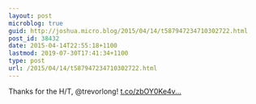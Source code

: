 ```yaml
---
layout: post
microblog: true
guid: http://joshua.micro.blog/2015/04/14/t587947234710302722.html
post_id: 38432
date: 2015-04-14T22:55:18+1100
lastmod: 2019-07-30T17:41:34+1100
type: post
url: /2015/04/14/t587947234710302722.html
---
```

Thanks for the H/T, @trevorlong! [t.co/zbOY0Ke4v...](https://t.co/zbOY0Ke4vE)
